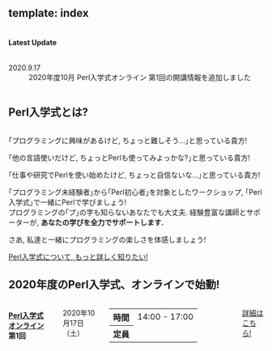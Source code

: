 template: index
---

<div id="homepage-update">
    <div class="row">
        <div class="title column">
            <div class="center">
                <h4>Latest Update</h4>
            </div>
        </div>
        <div class="listed column">
            <dl class="article">
                <dt>2020.9.17</dt>
                <dd>2020年度10月 Perl入学式オンライン 第1回の開講情報を追加しました</dd>
            </dl>
        </div>
    </div>
</div>
<div id="homepage-event">
    <div class="row">
        <h2>Perl入学式とは? </h2>
        <div class="large-12 columns">
        </div>
    </div>
    <div class="row">
        <div class="large-12 columns">
            <div class="center">
                <p>｢プログラミングに興味があるけど, ちょっと難しそう...｣と思っている貴方!</p>
                <p>｢他の言語使いだけど, ちょっとPerlも使ってみよっかな?｣と思っている貴方!</p>
                <p>｢仕事や研究でPerlを使い始めたけど, ちょっと自信ないな...｣と思っている貴方!</p>
                <p>
                    ｢プログラミング未経験者｣から｢Perl初心者｣を対象としたワークショップ, ｢Perl入学式｣で一緒にPerlで学びましょう!<br>
                    プログラミングの｢プ｣の字も知らないあなたでも大丈夫. 経験豊富な講師とサポーターが, <strong>あなたの学びを全力でサポートします.</strong>
                </p>
                <p>さあ, 私達と一緒にプログラミングの楽しさを体感しましょう!</p>
                <a href="<: '/about.html' | uri_for :>" class="button radius">Perl入学式について, もっと詳しく知りたい!</a>
            </div>
        </div>
    </div>
    <div class="row headspace-20">
    </div>
    <div class="row">
        <h2>2020年度のPerl入学式、オンラインで始動! </h2>
        <div class="large-12 columns">
        </div>
    </div>
    <div class="row">
        <!-- オンライン -->
        <div class="medium-6 large-6 columns next-event">
            <h4><i class="icon-leaf"></i> <a href="http://perl-entrance.connpass.com/">Perl入学式 オンライン</a> 第1回</h4>
            <p class="date">
                2020年10月17日（土）
            </p>
            <!--
            <div class="notice">
                次回の告知をお待ちください.
            </div>
 -->
            <table class="detail">
                <tr>
                    <th>時間</th>
                    <td>14:00 - 17:00</td>
                </tr>
                <tr>
                    <th>定員</th>
                    <td><span id="online-capacity-information"></span></td>
                </tr>
            </table>
            <div class="read-more">
                <p class="event-page">
                    <a href="https://perl-entrance.connpass.com/event/189331/" class="button radius expand" target="_blank" data-region="online">詳細はこちら!</a>
                </p>
            </div>
        </div>
    </div>
</div>
<div class="row headspace-20"></div>
</div>
